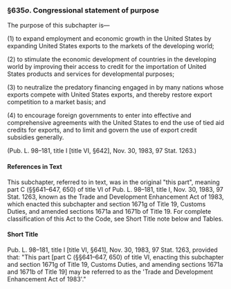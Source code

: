 ### §635*o*. Congressional statement of purpose ###

The purpose of this subchapter is—

(1) to expand employment and economic growth in the United States by expanding United States exports to the markets of the developing world;

(2) to stimulate the economic development of countries in the developing world by improving their access to credit for the importation of United States products and services for developmental purposes;

(3) to neutralize the predatory financing engaged in by many nations whose exports compete with United States exports, and thereby restore export competition to a market basis; and

(4) to encourage foreign governments to enter into effective and comprehensive agreements with the United States to end the use of tied aid credits for exports, and to limit and govern the use of export credit subsidies generally.

(Pub. L. 98–181, title I [title VI, §642], Nov. 30, 1983, 97 Stat. 1263.)

#### References in Text ####

This subchapter, referred to in text, was in the original "this part", meaning part C (§§641–647, 650) of title VI of Pub. L. 98–181, title I, Nov. 30, 1983, 97 Stat. 1263, known as the Trade and Development Enhancement Act of 1983, which enacted this subchapter and section 1671g of Title 19, Customs Duties, and amended sections 1671a and 1671b of Title 19. For complete classification of this Act to the Code, see Short Title note below and Tables.

#### Short Title ####

Pub. L. 98–181, title I [title VI, §641], Nov. 30, 1983, 97 Stat. 1263, provided that: "This part [part C (§§641–647, 650) of title VI, enacting this subchapter and section 1671g of Title 19, Customs Duties, and amending sections 1671a and 1671b of Title 19] may be referred to as the 'Trade and Development Enhancement Act of 1983'."